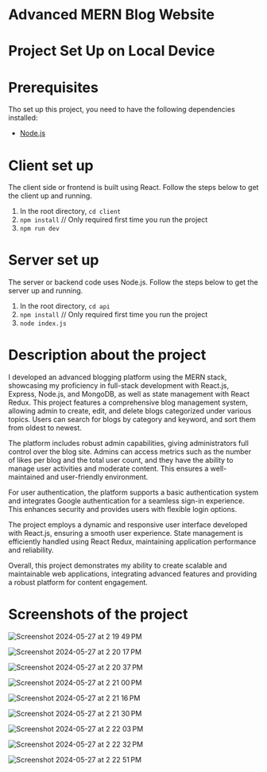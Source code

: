 # Advanced MERN Blog Website

# Project Set Up on Local Device

# Prerequisites
Tho set up this project, you need to have the following dependencies installed:
- [Node.js](https://nodejs.org/en/download)


# Client set up
The client side or frontend is built using React. Follow the steps below to get the client up and running.
1. In the root directory, `cd client`
2. `npm install` // Only required first time you run the project
3. `npm run dev`

# Server set up
The server or backend code uses Node.js. Follow the steps below to get the server up and running.
1. In the root directory, `cd api`
3. `npm install` // Only required first time you run the project
4. `node index.js`

# Description about the project

I developed an advanced blogging platform using the MERN stack, showcasing my proficiency in full-stack development with React.js, Express, Node.js, and MongoDB, as well as state management with React Redux. This project features a comprehensive blog management system, allowing admin to create, edit, and delete blogs categorized under various topics. Users can search for blogs by category and keyword, and sort them from oldest to newest.

The platform includes robust admin capabilities, giving administrators full control over the blog site. Admins can access metrics such as the number of likes per blog and the total user count, and they have the ability to manage user activities and moderate content. This ensures a well-maintained and user-friendly environment.

For user authentication, the platform supports a basic authentication system and integrates Google authentication for a seamless sign-in experience. This enhances security and provides users with flexible login options.

The project employs a dynamic and responsive user interface developed with React.js, ensuring a smooth user experience. State management is efficiently handled using React Redux, maintaining application performance and reliability.

Overall, this project demonstrates my ability to create scalable and maintainable web applications, integrating advanced features and providing a robust platform for content engagement.

# Screenshots of the project
![Screenshot 2024-05-27 at 2 19 49 PM](https://github.com/gopinathvarad/mern-blog/assets/65111584/0b0cd5de-f4fd-4dbf-843f-715dcb91618c)

![Screenshot 2024-05-27 at 2 20 17 PM](https://github.com/gopinathvarad/mern-blog/assets/65111584/ecb6a630-dec1-40e8-886b-bcff9db0f946)

![Screenshot 2024-05-27 at 2 20 37 PM](https://github.com/gopinathvarad/mern-blog/assets/65111584/33ff58f5-23a3-4c7e-a921-b48cfb3b641b)

![Screenshot 2024-05-27 at 2 21 00 PM](https://github.com/gopinathvarad/mern-blog/assets/65111584/62c6f828-dfa1-45d1-a7dd-65448919f5ce)

![Screenshot 2024-05-27 at 2 21 16 PM](https://github.com/gopinathvarad/mern-blog/assets/65111584/0be1f2ff-9e99-4686-a424-377dcc02edf6)


![Screenshot 2024-05-27 at 2 21 30 PM](https://github.com/gopinathvarad/mern-blog/assets/65111584/207a14cb-fe32-4669-bb5b-dbc8f5369dae)

![Screenshot 2024-05-27 at 2 22 03 PM](https://github.com/gopinathvarad/mern-blog/assets/65111584/41fd8ca8-c295-48cf-9468-8fd9e334d834)

![Screenshot 2024-05-27 at 2 22 32 PM](https://github.com/gopinathvarad/mern-blog/assets/65111584/3f77cec1-efcc-42ac-8e33-fa0ba31d9d3c)

![Screenshot 2024-05-27 at 2 22 51 PM](https://github.com/gopinathvarad/mern-blog/assets/65111584/3a18d063-29eb-4f00-8fb4-4ba2551ac9bb)

